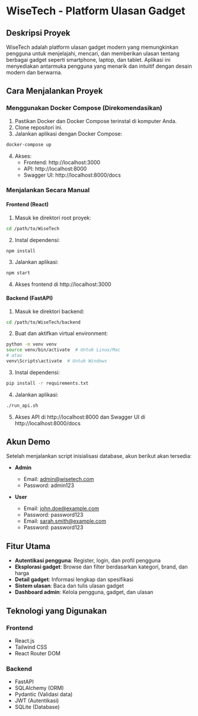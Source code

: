 # WiseTech - Platform Ulasan Gadget

## Deskripsi Proyek

WiseTech adalah platform ulasan gadget modern yang memungkinkan pengguna untuk menjelajahi, mencari, dan memberikan ulasan tentang berbagai gadget seperti smartphone, laptop, dan tablet. Aplikasi ini menyediakan antarmuka pengguna yang menarik dan intuitif dengan desain modern dan berwarna.

## Cara Menjalankan Proyek

### Menggunakan Docker Compose (Direkomendasikan)

1. Pastikan Docker dan Docker Compose terinstal di komputer Anda.
2. Clone repositori ini.
3. Jalankan aplikasi dengan Docker Compose:

```bash
docker-compose up
```

4. Akses:
   - Frontend: http://localhost:3000
   - API: http://localhost:8000
   - Swagger UI: http://localhost:8000/docs

### Menjalankan Secara Manual

#### Frontend (React)

1. Masuk ke direktori root proyek:

```bash
cd /path/to/WiseTech
```

2. Instal dependensi:

```bash
npm install
```

3. Jalankan aplikasi:

```bash
npm start
```

4. Akses frontend di http://localhost:3000

#### Backend (FastAPI)

1. Masuk ke direktori backend:

```bash
cd /path/to/WiseTech/backend
```

2. Buat dan aktifkan virtual environment:

```bash
python -m venv venv
source venv/bin/activate  # Untuk Linux/Mac
# atau
venv\Scripts\activate  # Untuk Windows
```

3. Instal dependensi:

```bash
pip install -r requirements.txt
```

4. Jalankan aplikasi:

```bash
./run_api.sh
```

5. Akses API di http://localhost:8000 dan Swagger UI di http://localhost:8000/docs

## Akun Demo

Setelah menjalankan script inisialisasi database, akun berikut akan tersedia:

- **Admin**
  - Email: admin@wisetech.com
  - Password: admin123

- **User**
  - Email: john.doe@example.com
  - Password: password123
  - Email: sarah.smith@example.com
  - Password: password123

## Fitur Utama

- **Autentikasi pengguna**: Register, login, dan profil pengguna
- **Eksplorasi gadget**: Browse dan filter berdasarkan kategori, brand, dan harga
- **Detail gadget**: Informasi lengkap dan spesifikasi
- **Sistem ulasan**: Baca dan tulis ulasan gadget
- **Dashboard admin**: Kelola pengguna, gadget, dan ulasan

## Teknologi yang Digunakan

### Frontend
- React.js
- Tailwind CSS
- React Router DOM

### Backend
- FastAPI
- SQLAlchemy (ORM)
- Pydantic (Validasi data)
- JWT (Autentikasi)
- SQLite (Database)

